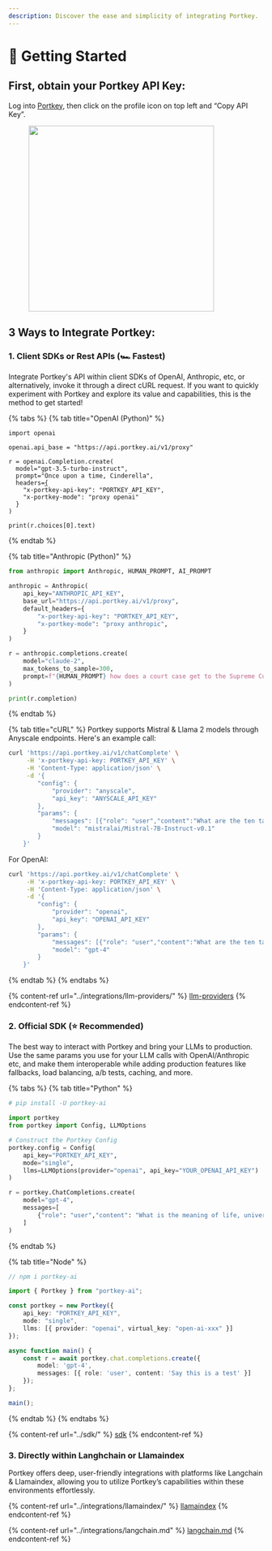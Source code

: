 ```yaml
---
description: Discover the ease and simplicity of integrating Portkey.
---
```


# 🚀 Getting Started

## First, obtain **your Portkey API Key:**

Log into [Portkey](https://app.portkey.ai/), then click on the profile icon on top left and “Copy API Key”.

<div align="left">

<figure><img src="../.gitbook/assets/portkey_api.gif" alt="" width="366"><figcaption></figcaption></figure>

</div>

## 3 Ways to Integrate Portkey:

### 1. **Client SDKs or Rest APIs (🏎️ Fastest)**

Integrate Portkey's API within client SDKs of OpenAI, Anthropic, etc, or alternatively, invoke it through a direct cURL request. If you want to quickly experiment with Portkey and explore its value and capabilities, this is the method to get started!

{% tabs %}
{% tab title="OpenAI (Python)" %}
<pre class="language-python"><code class="lang-python">import openai

openai.api_base = "https://api.portkey.ai/v1/proxy"

r = openai.Completion.create(
  model="gpt-3.5-turbo-instruct",
  prompt="Once upon a time, Cinderella",
  headers=<a data-footnote-ref href="#user-content-fn-1">{</a>
    "x-portkey-api-key": "PORTKEY_API_KEY",
    "x-portkey-mode": "proxy openai"
  }
)

print(r.choices[0].text)
</code></pre>
{% endtab %}

{% tab title="Anthropic (Python)" %}
```python
from anthropic import Anthropic, HUMAN_PROMPT, AI_PROMPT

anthropic = Anthropic(
    api_key="ANTHROPIC_API_KEY",
    base_url="https://api.portkey.ai/v1/proxy",
    default_headers={
        "x-portkey-api-key": "PORTKEY_API_KEY",
        "x-portkey-mode": "proxy anthropic",
    }
)

r = anthropic.completions.create(
    model="claude-2",
    max_tokens_to_sample=300,
    prompt=f"{HUMAN_PROMPT} how does a court case get to the Supreme Court? {AI_PROMPT}",
)

print(r.completion)
```
{% endtab %}

{% tab title="cURL" %}
Portkey supports Mistral & Llama 2 models through Anyscale endpoints. Here's an example call:

```bash
curl 'https://api.portkey.ai/v1/chatComplete' \
     -H 'x-portkey-api-key: PORTKEY_API_KEY' \
     -H 'Content-Type: application/json' \
     -d '{ 
        "config": { 
            "provider": "anyscale",
            "api_key": "ANYSCALE_API_KEY"
        },
        "params": {
            "messages": [{"role": "user","content":"What are the ten tallest buildings in India?"}],
            "model": "mistralai/Mistral-7B-Instruct-v0.1"
        }
    }'
```

For OpenAI:

```bash
curl 'https://api.portkey.ai/v1/chatComplete' \
     -H 'x-portkey-api-key: PORTKEY_API_KEY' \
     -H 'Content-Type: application/json' \
     -d '{ 
        "config": { 
            "provider": "openai",
            "api_key": "OPENAI_API_KEY"
        },
        "params": {
            "messages": [{"role": "user","content":"What are the ten tallest buildings in India?"}],
            "model": "gpt-4"
        }
    }'
```
{% endtab %}
{% endtabs %}

{% content-ref url="../integrations/llm-providers/" %}
[llm-providers](../integrations/llm-providers/)
{% endcontent-ref %}

### 2. Official **SDK (⭐️ Recommended)**

The best way to interact with Portkey and bring your LLMs to production. Use the same params you use for your LLM calls with OpenAI/Anthropic etc, and make them interoperable while adding production features like fallbacks, load balancing, a/b tests, caching, and more.

{% tabs %}
{% tab title="Python" %}
```python
# pip install -U portkey-ai

import portkey
from portkey import Config, LLMOptions

# Construct the Portkey Config
portkey.config = Config(
    api_key="PORTKEY_API_KEY",
    mode="single",
    llms=LLMOptions(provider="openai", api_key="YOUR_OPENAI_API_KEY")
)

r = portkey.ChatCompletions.create(
    model="gpt-4", 
    messages=[
        {"role": "user","content": "What is the meaning of life, universe and everything?"}
    ]
)
```
{% endtab %}

{% tab title="Node" %}
```typescript
// npm i portkey-ai

import { Portkey } from "portkey-ai";

const portkey = new Portkey({
    api_key: "PORTKEY_API_KEY",
    mode: "single",
    llms: [{ provider: "openai", virtual_key: "open-ai-xxx" }]
});

async function main() {
    const r = await portkey.chat.completions.create({
        model: 'gpt-4',
        messages: [{ role: 'user', content: 'Say this is a test' }]
    });
};

main();
```
{% endtab %}
{% endtabs %}

{% content-ref url="../sdk/" %}
[sdk](../sdk/)
{% endcontent-ref %}

### 3. Directly within Langhchain or Llamaindex

Portkey offers deep, user-friendly integrations with platforms like Langchain & Llamaindex, allowing you to utilize Portkey’s capabilities within these environments effortlessly.

{% content-ref url="../integrations/llamaindex/" %}
[llamaindex](../integrations/llamaindex/)
{% endcontent-ref %}

{% content-ref url="../integrations/langchain.md" %}
[langchain.md](../integrations/langchain.md)
{% endcontent-ref %}

[^1]: 
